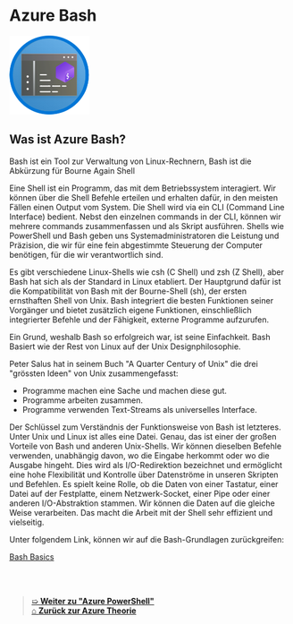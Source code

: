 # Azure Bash

![Azure Bash](Images/Achievements/Bash.png) 

## Was ist Azure Bash?

Bash ist ein Tool zur Verwaltung von Linux-Rechnern, Bash ist die Abkürzung für Bourne Again Shell

Eine Shell ist ein Programm, das mit dem Betriebssystem interagiert. 
Wir können über die Shell Befehle erteilen und erhalten dafür, in den meisten Fällen einen Output vom System. 
Die Shell wird via ein CLI (Command Line Interface) bedient. 
Nebst den einzelnen commands in der CLI, können wir mehrere commands zusammenfassen und als Skript ausführen. 
Shells wie PowerShell und Bash geben uns Systemadministratoren die Leistung und Präzision, die wir für eine fein abgestimmte Steuerung der Computer benötigen, für die wir verantwortlich sind.

Es gibt verschiedene Linux-Shells wie csh (C Shell) und zsh (Z Shell), aber Bash hat sich als der Standard in Linux etabliert. Der Hauptgrund dafür ist die Kompatibilität von Bash mit der Bourne-Shell (sh), der ersten ernsthaften Shell von Unix. Bash integriert die besten Funktionen seiner Vorgänger und bietet zusätzlich eigene Funktionen, einschließlich integrierter Befehle und der Fähigkeit, externe Programme aufzurufen.

Ein Grund, weshalb Bash so erfolgreich war, ist seine Einfachkeit.
Bash Basiert  wie der Rest von Linux auf der Unix Designphilosophie. 

Peter Salus hat in seinem Buch "A Quarter Century of Unix" die drei "grössten Ideen" von Unix zusammengefasst:
- Programme machen eine Sache und machen diese gut.
- Programme arbeiten zusammen.
- Programme verwenden Text-Streams als universelles Interface.

Der Schlüssel zum Verständnis der Funktionsweise von Bash ist letzteres. 
Unter Unix und Linux ist alles eine Datei.
Genau, das ist einer der großen Vorteile von Bash und anderen Unix-Shells. Wir können dieselben Befehle verwenden, unabhängig davon, wo die Eingabe herkommt oder wo die Ausgabe hingeht. Dies wird als I/O-Redirektion bezeichnet und ermöglicht eine hohe Flexibilität und Kontrolle über Datenströme in unseren Skripten und Befehlen.
Es spielt keine Rolle, ob die Daten von einer Tastatur, einer Datei auf der Festplatte, einem Netzwerk-Socket, einer Pipe oder einer anderen I/O-Abstraktion stammen. Wir können die Daten auf die gleiche Weise verarbeiten. Das macht die Arbeit mit der Shell sehr effizient und vielseitig.

Unter folgendem Link, können wir auf die Bash-Grundlagen zurückgreifen: 

[Bash Basics](./Bash_Grundlagen.md)


<br>
<br>

> [➯ **Weiter zu "Azure PowerShell"**](./Azure_PowerShell.md) <br>
> [⌂ **Zurück zur Azure Theorie**](../README.md)
